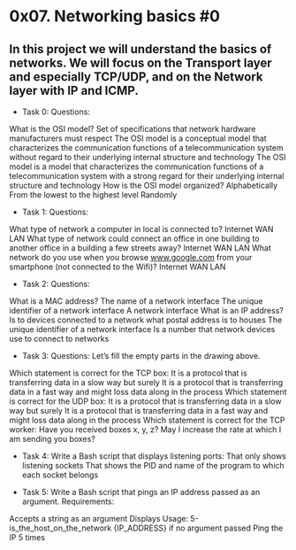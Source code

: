 # 0x07. Networking basics #0
## In this project we will understand the basics of networks. We will focus on the Transport layer and especially TCP/UDP, and on the Network layer with IP and ICMP.

- Task 0: Questions:

What is the OSI model?
Set of specifications that network hardware manufacturers must respect
The OSI model is a conceptual model that characterizes the communication functions of a telecommunication system without regard to their underlying internal structure and technology
The OSI model is a model that characterizes the communication functions of a telecommunication system with a strong regard for their underlying internal structure and technology
How is the OSI model organized?
Alphabetically
From the lowest to the highest level
Randomly
- Task 1: Questions:

What type of network a computer in local is connected to?
Internet
WAN
LAN
What type of network could connect an office in one building to another office in a building a few streets away?
Internet
WAN
LAN
What network do you use when you browse www.google.com from your smartphone (not connected to the Wifi)?
Internet
WAN
LAN
- Task 2: Questions:

What is a MAC address?
The name of a network interface
The unique identifier of a network interface
A network interface
What is an IP address?
Is to devices connected to a network what postal address is to houses
The unique identifier of a network interface
Is a number that network devices use to connect to networks

- Task 3: Questions:
Let’s fill the empty parts in the drawing above.

Which statement is correct for the TCP box:
It is a protocol that is transferring data in a slow way but surely
It is a protocol that is transferring data in a fast way and might loss data along in the process
Which statement is correct for the UDP box:
It is a protocol that is transferring data in a slow way but surely
It is a protocol that is transferring data in a fast way and might loss data along in the process
Which statement is correct for the TCP worker:
Have you received boxes x, y, z?
May I increase the rate at which I am sending you boxes?

- Task 4: Write a Bash script that displays listening ports:
That only shows listening sockets
That shows the PID and name of the program to which each socket belongs

- Task 5: Write a Bash script that pings an IP address passed as an argument.
Requirements:

Accepts a string as an argument
Displays Usage: 5-is_the_host_on_the_network {IP_ADDRESS} if no argument passed
Ping the IP 5 times